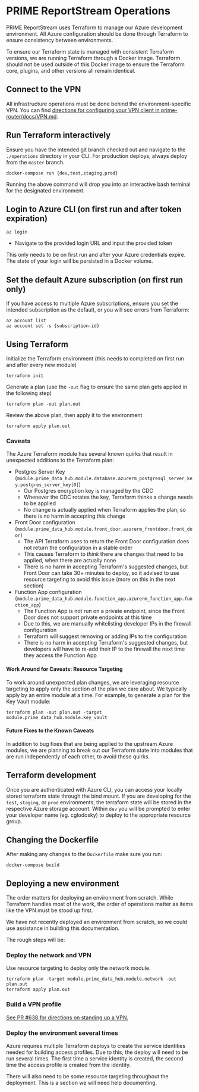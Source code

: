 # PRIME ReportStream Operations

PRIME ReportStream uses Terraform to manage our Azure development environment. All Azure configuration should be done through Terraform to ensure consistency between environments.

To ensure our Terraform state is managed with consistent Terraform versions, we are running Terraform through a Docker image. Terraform should not be used outside of this Docker image to ensure the Terraform core, plugins, and other versions all remain identical.


## Connect to the VPN

All infrastructure operations must be done behind the environment-specific VPN. You can find [directions for configuring your VPN client in prime-router/docs/VPN.md](https://github.com/CDCgov/prime-data-hub/blob/master/prime-router/docs/vpn.md).


## Run Terraform interactively

Ensure you have the intended git branch checked out and navigate to the `./operations` directory in your CLI. For production deploys, always deploy from the `master` branch.

```
docker-compose run {dev,test,staging,prod}
```

Running the above command will drop you into an interactive bash terminal for the designated environment.


## Login to Azure CLI (on first run and after token expiration)

```
az login
```

- Navigate to the provided login URL and input the provided token

This only needs to be on first run and after your Azure credentials expire. The state of your login will be persisted in a Docker volume.


## Set the default Azure subscription (on first run only)

If you have access to multiple Azure subscriptions, ensure you set the intended subscription as the default, or you will see errors from Terraform:

```
az account list
az account set -s {subscription-id}
```


## Using Terraform

Initialize the Terraform environment (this needs to completed on first run and after every new module)

```
terraform init
```

Generate a plan (use the  `-out` flag to ensure the same plan gets applied in the following step)

```
terraform plan -out plan.out
```

Review the above plan, then apply it to the environment

```
terraform apply plan.out
```

### Caveats

The Azure Terraform module has several known quirks that result in unexpected additions to the Terraform plan:

* Postgres Server Key (`module.prime_data_hub.module.database.azurerm_postgresql_server_key.postgres_server_key[0]`)
  * Our Postgres encryption key is managed by the CDC
  * Whenever the CDC rotates the key, Terraform thinks a change needs to be applied
  * No change is actually applied when Terraform applies the plan, so there is no harm in accepting this change
* Front Door configuration (`module.prime_data_hub.module.front_door.azurerm_frontdoor.front_door`)
  * The API Terraform uses to return the Front Door configuration does not return the configuration in a stable order
  * This causes Terraform to *think* there are changes that need to be applied, when there are actually none
  * There is no harm in accepting Terraform's suggested changes, but Front Door can take 30+ minutes to deploy, so it advised to use resource targeting to avoid this issue (more on this in the next section)
* Function App configuration (`module.prime_data_hub.module.function_app.azurerm_function_app.function_app`)
  * The Function App is not run on a private endpoint, since the Front Door does not support private endpoints at this time
  * Due to this, we are manually whitelisting developer IPs in the firewall configuration
  * Terraform will suggest removing or adding IPs to the configuration
  * There is no harm in accepting Terraform's suggested changes, but developers will have to re-add their IP to the firewall the next time they access the Function App

#### Work Around for Caveats: Resource Targeting

To work around unexpected plan changes, we are leveraging resource targeting to apply only the section of the plan we care about. We typically apply by an entire module at a time. For example, to generate a plan for the Key Vault module:

```
terraform plan -out plan.out -target module.prime_data_hub.module.key_vault
```

#### Future Fixes to the Known Caveats

In addition to bug fixes that are being applied to the upstream Azure modules, we are planning to break out our Terraform state into modules that are run independently of each other, to avoid these quirks.


## Terraform development

Once you are authenticated with Azure CLI, you can access your locally stored terraform state through the bind mount.  If you are developing for the `test`, `staging`, or `prod` environments, the terraform state will be stored in the respective Azure storage account. Within `dev` you will be prompted to enter your developer name (eg. cglodosky) to deploy to the appropriate resource group.


## Changing the Dockerfile

After making any changes to the `Dockerfile` make sure you run:

```
docker-compose build
```


## Deploying a new environment

The order matters for deploying an environment from scratch. While Terraform handles most of the work, the order of operations matter as items like the VPN must be stood up first.

We have not recently deployed an environment from scratch, so we could use assistance in building this documentation.

The rough steps will be:

### Deploy the network and VPN

Use resource targeting to deploy only the network module.

```
terraform plan -target module.prime_data_hub.module.network -out plan.out
terraform apply plan.out
```

### Build a VPN profile

[See PR #638 for directions on standing up a VPN.](https://github.com/CDCgov/prime-data-hub/pull/638)

### Deploy the environment several times

Azure requires multiple Terraform deploys to create the service identities needed for building access profiles. Due to this, the deploy will need to be run several times. The first time a service identity is created, the second time the access profile is created from the identity.

There will also need to be some resource targeting throughout the deployment. This is a section we will need help documenting.
